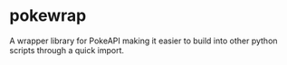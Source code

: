 # pokewrap
A wrapper library for PokeAPI making it easier to build into other python scripts through a quick import.
